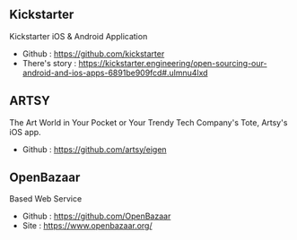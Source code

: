 ## Kickstarter

Kickstarter iOS & Android Application

- Github : https://github.com/kickstarter
- There's story : https://kickstarter.engineering/open-sourcing-our-android-and-ios-apps-6891be909fcd#.ulmnu4lxd

## ARTSY

The Art World in Your Pocket or Your Trendy Tech Company's Tote, Artsy's iOS app.

- Github : https://github.com/artsy/eigen

## OpenBazaar

Based Web Service

- Github : https://github.com/OpenBazaar
- Site : https://www.openbazaar.org/
